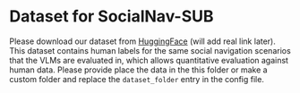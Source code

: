 # Dataset for SocialNav-SUB

Please download our dataset from [HuggingFace](link) (will add real link later). This dataset contains human labels for the same social navigation scenarios that the VLMs are evaluated in, which allows quantitative evaluation against human data. Please provide place the data in the this folder or make a custom folder and replace the `dataset_folder` entry in the config file.

